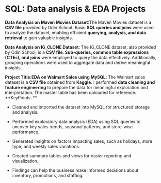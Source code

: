 # SQL: Data analysis & EDA Projects
**Data Analysis on Maven Movies Dataset**:The Maven Movies dataset is a **CSV file** provided by Odin School. Basic **SQL queries and joins** were used to analyze the dataset, enabling efficient **querying, analysis, and data retrieval** to gain valuable insights.


**Data Analysis on IG_CLONE Dataset**:  The IG_CLONE dataset, also provided by Odin School, is a **CSV file**. **Sub-queries, common table expressions (CTEs), and joins** were employed to query the data effectively. Additionally, grouping operations were used to aggregate data and derive meaningful insights.


**Project Title:EDA on Walmart Sales using MySQL**: The Walmart sales dataset is a **CSV file** obtained from **Kaggle**. I performed **data cleaning and feature engineering** to prepare the data for meaningful exploration and interpretation. The master table has been uploaded for reference.
**KeyPoints: **
- Cleaned and imported the dataset into MySQL for structured storage and analysis.

- Performed exploratory data analysis (EDA) using SQL queries to uncover key sales trends, seasonal patterns, and store-wise performance.

- Generated insights on factors impacting sales, such as holidays, store type, and weekly sales variations.

- Created summary tables and views for easier reporting and visualization.

- Findings can help the business make informed decisions about inventory, promotions, and staffing.
